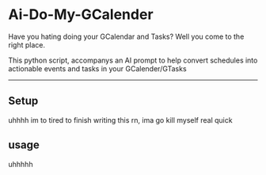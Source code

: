 # Ai-Do-My-GCalender
Have you hating doing your GCalendar and Tasks?
Well you come to the right place.

This python script, accompanys an AI prompt to help convert schedules into actionable events and tasks in your GCalender/GTasks

-----

## Setup 
uhhhh im to tired to finish writing this rn, ima go kill myself real quick 

## usage
uhhhhh 